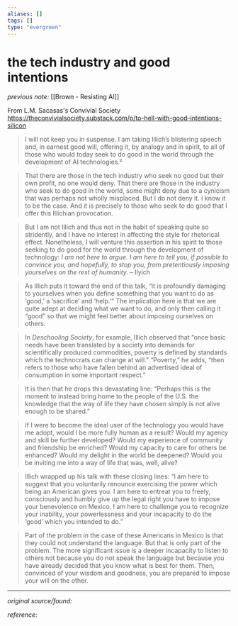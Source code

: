 ```yaml
---
aliases: []
tags: []
type: "evergreen"
---
```


# the tech industry and good intentions

_previous note:_ [[Brown - Resisting AI]]

From L.M. Sacasas's Convivial Society <https://theconvivialsociety.substack.com/p/to-hell-with-good-intentions-silicon> 

> I will not keep you in suspense. I am taking Illich’s blistering speech and, in earnest good will, offering it, by analogy and in spirit, to all of those who would today seek to do good in the world through the development of AI technologies.²

> That there are those in the tech industry who seek no good but their own profit, no one would deny. That there are those in the industry who seek to do good in the world, some might deny due to a cynicism that was perhaps not wholly misplaced. But I do not deny it. I know it to be the case. And it is precisely to those who seek to do good that I offer this Illichian provocation.

> But I am not Illich and thus not in the habit of speaking quite so stridently, and I have no interest in affecting the style for rhetorical effect. Nonetheless, I will venture this assertion in his spirit to those seeking to do good for the world through the development of technology:
> *I am not here to argue. I am here to tell you, if possible to convince you, and hopefully, to stop you, from pretentiously imposing yourselves on the rest of humanity.* – Ilyich

> As Illich puts it toward the end of this talk, “it is profoundly damaging to yourselves when you define something that you want to do as ‘good,’ a ‘sacrifice’ and ‘help.’” The implication here is that we are quite adept at deciding what we want to do, and only then calling it “good” so that we might feel better about imposing ourselves on others.

> In *Deschooling Society*, for example, Illich observed that “once basic needs have been translated by a society into demands for scientifically produced commodities, poverty is defined by standards which the technocrats can change at will.” “Poverty,” he adds, “then refers to those who have fallen behind an advertised ideal of consumption in some important respect.”

> It is then that he drops this devastating line:
> “Perhaps this is the moment to instead bring home to the people of the U.S. the knowledge that the way of life they have chosen simply is not alive enough to be shared.”

> If I were to become the ideal user of the technology you would have me adopt, would I be more fully human as a result? Would my agency and skill be further developed? Would my experience of community and friendship be enriched? Would my capacity to care for others be enhanced? Would my delight in the world be deepened? Would you be inviting me into a way of life that was, well, alive?

> Illich wrapped up his talk with these closing lines:
> “I am here to suggest that you voluntarily renounce exercising the power which being an American gives you. I am here to entreat you to freely, consciously and humbly give up the legal right you have to impose your benevolence on Mexico. I am here to challenge you to recognize your inability, your powerlessness and your incapacity to do the ‘good’ which you intended to do.”

> Part of the problem in the case of these Americans in Mexico is that they could not understand the language. But that is only part of the problem. The more significant issue is a deeper incapacity to listen to others not because you do not speak the language but because you have already decided that you know what is best for them. Then, convinced of your wisdom and goodness, you are prepared to impose your will on the other.


---

_original source/found:_ 

_reference:_ 



